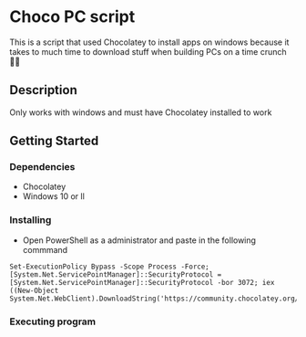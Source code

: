 # Choco PC script

 This is a script that used Chocolatey to install apps on windows because it takes to much time to download stuff when building PCs on a time crunch 🏃‍♂️

## Description

Only works with windows and must have Chocolatey installed to work

## Getting Started

### Dependencies

* Chocolatey
* Windows 10 or ll

### Installing

* Open PowerShell as a administrator and paste in the following commmand
```
Set-ExecutionPolicy Bypass -Scope Process -Force; [System.Net.ServicePointManager]::SecurityProtocol = [System.Net.ServicePointManager]::SecurityProtocol -bor 3072; iex ((New-Object System.Net.WebClient).DownloadString('https://community.chocolatey.org/install.ps1'))
```

### Executing program

```
```

```

```